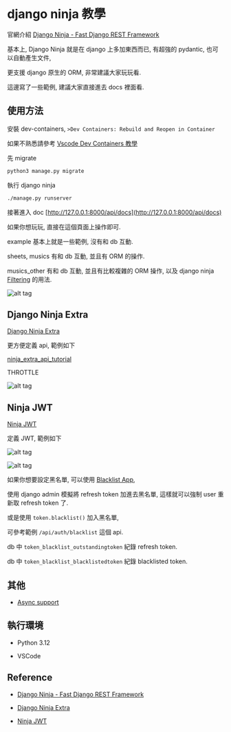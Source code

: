 # django ninja 教學

官網介紹 [Django Ninja - Fast Django REST Framework](https://django-ninja.dev/)

基本上, Django Ninja 就是在 django 上多加東西而已, 有超強的 pydantic, 也可以自動產生文件,

更支援 django 原生的 ORM, 非常建議大家玩玩看.

這邊寫了一些範例, 建議大家直接進去 docs 裡面看.

## 使用方法

安裝 dev-containers, `>Dev Containers: Rebuild and Reopen in Container`

如果不熟悉請參考 [Vscode Dev Containers 教學](https://github.com/twtrubiks/vscode_python_note?tab=readme-ov-file#vscode-dev-containers-%E6%95%99%E5%AD%B8)

先 migrate

```cmd
python3 manage.py migrate
```

執行 django ninja

```cmd
./manage.py runserver
```

接著進入 doc [http://127.0.0.1:8000/api/docs](http://127.0.0.1:8000/api/docs)

如果你想玩玩, 直接在這個頁面上操作即可.

example 基本上就是一些範例, 沒有和 db 互動.

sheets, musics 有和 db 互動, 並且有 ORM 的操作.

musics_other 有和 db 互動, 並且有比較複雜的 ORM 操作, 以及 django ninja [Filtering](https://django-ninja.dev/guides/input/filtering/) 的用法.

![alt tag](https://i.imgur.com/Ga0Hohi.png)

## Django Ninja Extra

[Django Ninja Extra](https://eadwincode.github.io/django-ninja-extra/)

更方便定義 api, 範例如下

[ninja_extra_api_tutorial](ninja_extra_api_tutorial)

THROTTLE

![alt tag](https://i.imgur.com/EWr2DQ5.png)

## Ninja JWT

[Ninja JWT](https://eadwincode.github.io/django-ninja-jwt/)

定義 JWT, 範例如下

![alt tag](https://i.imgur.com/6u97gtR.png)

![alt tag](https://i.imgur.com/xnWfQjW.png)

如果你想要設定黑名單, 可以使用 [Blacklist App](https://eadwincode.github.io/django-ninja-jwt/blacklist_app/),

使用 django admin 模擬將 refresh token 加進去黑名單, 這樣就可以強制 user 重新取 refresh token 了.

或是使用 `token.blacklist()` 加入黑名單,

可參考範例 `/api/auth/blacklist` 這個 api.

db 中 `token_blacklist_outstandingtoken` 紀錄 refresh token.

db 中 `token_blacklist_blacklistedtoken` 紀錄 blacklisted token.

## 其他

- [Async support](https://django-ninja.dev/guides/async-support/)

## 執行環境

- Python 3.12

- VSCode

## Reference

- [Django Ninja - Fast Django REST Framework](https://django-ninja.dev/)

- [Django Ninja Extra](https://eadwincode.github.io/django-ninja-extra/)

- [Ninja JWT](https://eadwincode.github.io/django-ninja-jwt/)